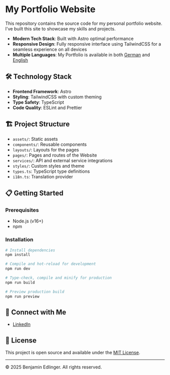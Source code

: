 # My Portfolio Website

This repository contains the source code for my personal portfolio website. I've built this site to showcase my skills and projects.

- **Modern Tech Stack**: Built with Astro optimal performance
- **Responsive Design**: Fully responsive interface using TailwindCSS for a seamless experience on all devices
- **Multiple Languages**: My Portfolio is available in both [German](https://bedlinger.at) and [English](https://bedlinger.at/en)

## 🛠️ Technology Stack

- **Frontend Framework**: Astro
- **Styling**: TailwindCSS with custom theming
- **Type Safety**: TypeScript
- **Code Quality**: ESLint and Prettier

## 🏗️ Project Structure

- `assets/`: Static assets
- `components/`: Reusable components
- `layouts/`: Layouts for the pages
- `pages/`: Pages and routes of the Website
- `services/`: API and external service integrations
- `styles/`: Custom styles and theme
- `types.ts`: TypeScript type definitions
- `i18n.ts`: Translation provider

## 📋 Getting Started

### Prerequisites

- Node.js (v16+)
- npm

### Installation

```sh
# Install dependencies
npm install

# Compile and hot-reload for development
npm run dev

# Type-check, compile and minify for production
npm run build

# Preview production build
npm run preview
```

## 🔗 Connect with Me

- [LinkedIn](https://www.linkedin.com/in/bedlinger)

## 📝 License

This project is open source and available under the [MIT License](LICENSE).

---

© 2025 Benjamin Edlinger. All rights reserved.
